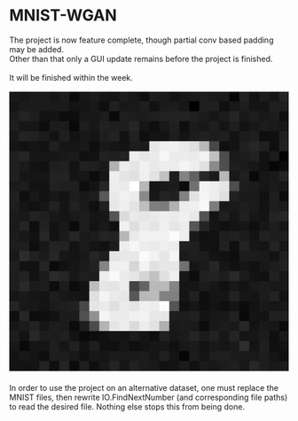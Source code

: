 # MNIST-WGAN
The project is now feature complete, though partial conv based padding may be added.
<br>Other than that only a GUI update remains before the project is finished.
<br><br>It will be finished within the week.<br>
<br>
![A 1](https://github.com/qdm097/MNIST-WGAN/blob/master/WGAN1/WGAN8.PNG)
<br><br>
In order to use the project on an alternative dataset, one must replace the MNIST files, then rewrite IO.FindNextNumber (and corresponding file paths) to read the desired file. Nothing else stops this from being done.
